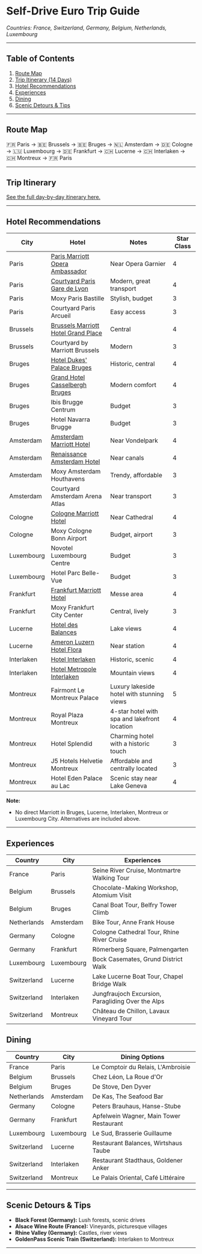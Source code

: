 # Self-Drive Euro Trip Guide  
_Countries: France, Switzerland, Germany, Belgium, Netherlands, Luxembourg_

---

## Table of Contents

1. [Route Map](#route-map)
2. [Trip Itinerary (14 Days)](#trip-itinerary)
3. [Hotel Recommendations](#hotel-recommendations)
4. [Experiences](#experiences)
5. [Dining](#dining)
6. [Scenic Detours & Tips](#scenic-detours--tips)

---

## Route Map

🇫🇷 Paris → 🇧🇪 Brussels → 🇧🇪 Bruges → 🇳🇱 Amsterdam → 🇩🇪 Cologne → 🇱🇺 Luxembourg → 🇩🇪 Frankfurt → 🇨🇭 Lucerne → 🇨🇭 Interlaken → 🇨🇭 Montreux → 🇫🇷 Paris

---

## Trip Itinerary

[See the full day-by-day itinerary here.](./TripItinerary.md)

---

## Hotel Recommendations

| City       | Hotel                                                | Notes                | Star Class |
|------------|--------------------------------------------------------------------------------------------------------|----------------------|-----------|
| Paris      | [Paris Marriott Opera Ambassador](https://www.tripadvisor.com/Hotels-g187147-zfb9208-Paris_Ile_de_France-Hotels.html)      | Near Opera Garnier   | 4         |
| Paris      | [Courtyard Paris Gare de Lyon](https://www.tripadvisor.com/Hotels-g187147-zfb9208-Paris_Ile_de_France-Hotels.html)         | Modern, great transport | 4      |
| Paris      | Moxy Paris Bastille                                 | Stylish, budget      | 3         |
| Paris      | Courtyard Paris Arcueil                             | Easy access          | 3         |
| Brussels   | [Brussels Marriott Hotel Grand Place](https://www.marriott.com/en-us/destinations/belgium.mi)           | Central              | 4         |
| Brussels   | Courtyard by Marriott Brussels                      | Modern               | 3         |
| Bruges     | [Hotel Dukes' Palace Bruges](https://www.theheyhotel.ch/en)                                            | Historic, central    | 4         |
| Bruges     | [Grand Hotel Casselbergh Bruges](https://www.theheyhotel.ch/en)                                        | Modern comfort       | 4         |
| Bruges     | Ibis Brugge Centrum                                 | Budget               | 3         |
| Bruges     | Hotel Navarra Brugge                                | Budget               | 3         |
| Amsterdam  | [Amsterdam Marriott Hotel](https://www.tripadvisor.com/Hotels-g187147-zfb9208-Paris_Ile_de_France-Hotels.html)            | Near Vondelpark      | 4         |
| Amsterdam  | [Renaissance Amsterdam Hotel](https://www.tripadvisor.com/Hotels-g187147-zfb9208-Paris_Ile_de_France-Hotels.html)         | Near canals          | 4         |
| Amsterdam  | Moxy Amsterdam Houthavens                           | Trendy, affordable   | 3         |
| Amsterdam  | Courtyard Amsterdam Arena Atlas                     | Near transport       | 3         |
| Cologne    | [Cologne Marriott Hotel](https://www.tripadvisor.com/Hotels-g187147-zfb9208-Paris_Ile_de_France-Hotels.html)              | Near Cathedral       | 4         |
| Cologne    | Moxy Cologne Bonn Airport                           | Budget, airport      | 3         |
| Luxembourg | Novotel Luxembourg Centre                           | Budget               | 3         |
| Luxembourg | Hotel Parc Belle-Vue                                | Budget               | 3         |
| Frankfurt  | [Frankfurt Marriott Hotel](https://www.tripadvisor.com/Hotels-g187147-zfb9208-Paris_Ile_de_France-Hotels.html)            | Messe area           | 4         |
| Frankfurt  | Moxy Frankfurt City Center                          | Central, lively      | 3         |
| Lucerne    | [Hotel des Balances](https://www.theheyhotel.ch/en) | Lake views           | 4         |
| Lucerne    | [Ameron Luzern Hotel Flora](https://www.theheyhotel.ch/en)                                             | Near station         | 4         |
| Interlaken | [Hotel Interlaken](https://www.theheyhotel.ch/en)   | Historic, scenic     | 4         |
| Interlaken | [Hotel Metropole Interlaken](https://www.theheyhotel.ch/en)                                            | Mountain views       | 4         |
| Montreux   | Fairmont Le Montreux Palace                         | Luxury lakeside hotel with stunning views | 5         |
| Montreux   | Royal Plaza Montreux                                | 4-star hotel with spa and lakefront location | 4         |
| Montreux   | Hotel Splendid                                      | Charming hotel with a historic touch | 3         |
| Montreux   | J5 Hotels Helvetie Montreux                         | Affordable and centrally located | 3         |
| Montreux   | Hotel Eden Palace au Lac                            | Scenic stay near Lake Geneva | 4         |

**Note:**  
- No direct Marriott in Bruges, Lucerne, Interlaken, Montreux or Luxembourg City. Alternatives are included above.

---

## Experiences

| Country      | City         | Experiences                                      |
|-------------|--------------|-------------------------------------------------|
| France      | Paris        | Seine River Cruise, Montmartre Walking Tour      |
| Belgium     | Brussels     | Chocolate-Making Workshop, Atomium Visit         |
| Belgium     | Bruges       | Canal Boat Tour, Belfry Tower Climb              |
| Netherlands | Amsterdam    | Bike Tour, Anne Frank House                      |
| Germany     | Cologne      | Cologne Cathedral Tour, Rhine River Cruise       |
| Germany     | Frankfurt    | Römerberg Square, Palmengarten                   |
| Luxembourg  | Luxembourg   | Bock Casemates, Grund District Walk              |
| Switzerland | Lucerne      | Lake Lucerne Boat Tour, Chapel Bridge Walk       |
| Switzerland | Interlaken   | Jungfraujoch Excursion, Paragliding Over the Alps|
| Switzerland | Montreux     | Château de Chillon, Lavaux Vineyard Tour         |

## Dining

| Country      | City         | Dining Options                                   |
|-------------|--------------|-------------------------------------------------|
| France      | Paris        | Le Comptoir du Relais, L'Ambroisie               |
| Belgium     | Brussels     | Chez Léon, La Roue d'Or                          |
| Belgium     | Bruges       | De Stove, Den Dyver                              |
| Netherlands | Amsterdam    | De Kas, The Seafood Bar                          |
| Germany     | Cologne      | Peters Brauhaus, Hanse-Stube                     |
| Germany     | Frankfurt    | Apfelwein Wagner, Main Tower Restaurant          |
| Luxembourg  | Luxembourg   | Le Sud, Brasserie Guillaume                      |
| Switzerland | Lucerne      | Restaurant Balances, Wirtshaus Taube             |
| Switzerland | Interlaken   | Restaurant Stadthaus, Goldener Anker             |
| Switzerland | Montreux     | Le Palais Oriental, Café Littéraire              |

---

## Scenic Detours & Tips

- **Black Forest (Germany):** Lush forests, scenic drives
- **Alsace Wine Route (France):** Vineyards, picturesque villages
- **Rhine Valley (Germany):** Castles, river views
- **GoldenPass Scenic Train (Switzerland):** Interlaken to Montreux

---
